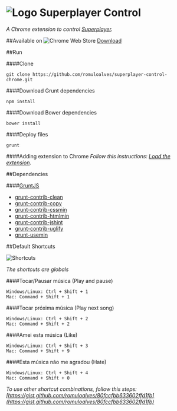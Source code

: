 ![Logo](http://romuloalves.github.io/superplayer-control-chrome/images/icon32.png) Superplayer Control
===

*A Chrome extension to control [Superplayer](http://superplayer.fm).*


##Available on
![Chrome Web Store](http://romuloalves.github.io/superplayer-control-chrome/images/chromewebstore.png)
[Download](https://chrome.google.com/webstore/detail/superplayerfm-control/kfcbakdlhhmnfnpgjohggcaifdadglbm)



##Run

####Clone
```
git clone https://github.com/romuloalves/superplayer-control-chrome.git
```

####Download Grunt dependencies
```
npm install
```

####Download Bower dependencies
```
bower install
```

####Deploy files
```
grunt
```

####Adding extension to Chrome
*Follow this instructions: [Load the extension](https://developer.chrome.com/extensions/getstarted#unpacked).*



##Dependencies

####[GruntJS](http://gruntjs.com/)

- [grunt-contrib-clean](https://www.npmjs.org/package/grunt-contrib-clean)
- [grunt-contrib-copy](https://www.npmjs.org/package/grunt-contrib-copy)
- [grunt-contrib-cssmin](https://www.npmjs.org/package/grunt-contrib-cssmin)
- [grunt-contrib-htmlmin](https://www.npmjs.org/package/grunt-contrib-htmlmin)
- [grunt-contrib-jshint](https://www.npmjs.org/package/grunt-contrib-jshint)
- [grunt-contrib-uglify](https://www.npmjs.org/package/grunt-contrib-uglify)
- [grunt-usemin](https://www.npmjs.org/package/grunt-useminbo)



##Default Shortcuts

![Shortcuts](http://romuloalves.github.io/superplayer-control-chrome/images/shortcuts.png)

*The shortcuts are globals*

####Tocar/Pausar música (Play and pause)
```
Windows/Linux: Ctrl + Shift + 1
Mac: Command + Shift + 1
```

####Tocar próxima música (Play next song)
```
Windows/Linux: Ctrl + Shift + 2
Mac: Command + Shift + 2
```

####Amei esta música (Like)
```
Windows/Linux: Ctrl + Shift + 3
Mac: Command + Shift + 9
```

####Esta música não me agradou (Hate)
```
Windows/Linux: Ctrl + Shift + 4
Mac: Command + Shift + 0
```



*To use other shortcut combinations, follow this steps: [https://gist.github.com/romuloalves/80fccfbb633602ffd1fb](https://gist.github.com/romuloalves/80fccfbb633602ffd1fb)*
